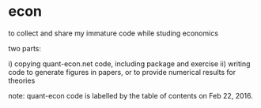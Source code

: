 # econ
to collect and share my immature code while studing economics

two parts:

i) copying quant-econ.net code, including package and exercise
ii) writing code to generate figures in papers, or to provide numerical results for theories

note:
quant-econ code is labelled by the table of contents on Feb 22, 2016.

